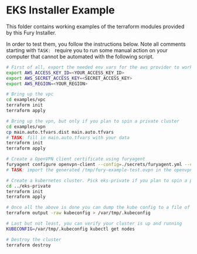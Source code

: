 # EKS Installer Example

This folder contains working examples of the terraform modules provided by this Fury Installer.

In order to test them, you follow the instructions below.
Note all comments starting with `TASK: ` require you to run some manual action on your computer
that cannot be automated with the following script.

```bash
# First of all, export the needed env vars for the aws provider to work
export AWS_ACCESS_KEY_ID=<YOUR_ACCESS_KEY_ID>
export AWS_SECRET_ACCESS_KEY=<SECRET_ACCESS_KEY>
export AWS_REGION=<YOUR_REGION>

# Bring up the vpc
cd examples/vpc
terraform init
terraform apply

# Bring up the vpn, but only if you plan to spin a private cluster
cd examples/vpn
cp main.auto.tfvars.dist main.auto.tfvars
# TASK: fill in main.auto.tfvars with your data
terraform init
terraform apply

# Create a OpenVPN client certificate using furyagent
furyagent configure openvpn-client --config=./secrets/furyagent.yml --client-name test > /tmp/fury-example-test.ovpn
# TASK: import the generated /tmp/fury-example-test.ovpn in the openvpn client of your choice and turn it on.

# Create a kubernetes cluster. Pick eks-private if you plan to spin a private cluster, or eks-public otherwise.
cd ../eks-private
terraform init
terraform apply

# Once all the above is done you can dump the kube config to a file of your choice
terraform output -raw kubeconfig > /var/tmp/.kubeconfig

# Last but not least, you can verify your cluster is up and running
KUBECONFIG=/var/tmp/.kubeconfig kubectl get nodes

# Destroy the cluster
terraform destroy
```
